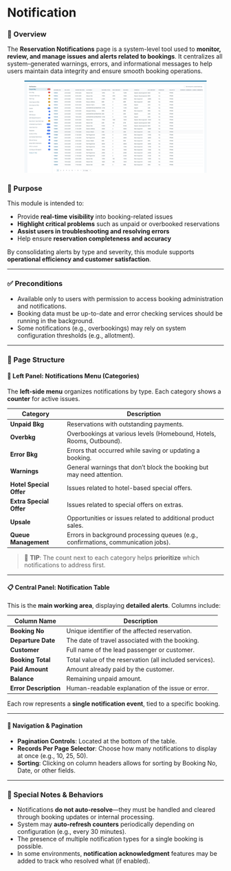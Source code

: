 # Notification

### 🧭 Overview

The **Reservation Notifications** page is a system-level tool used to **monitor, review, and manage issues and alerts related to bookings**. It centralizes all system-generated warnings, errors, and informational messages to help users maintain data integrity and ensure smooth booking operations.

<figure><img src="../.gitbook/assets/image (1) (1) (1) (1) (1) (1) (1) (1) (1) (1) (1) (1) (1) (1) (1) (1) (1) (1) (1) (1) (1) (1) (1) (1) (1) (1) (1) (1) (1) (1) (1) (1) (1) (1) (1) (1) (1) (1) (1) (1) (1).png" alt=""><figcaption></figcaption></figure>

### 🎯 Purpose

This module is intended to:

* Provide **real-time visibility** into booking-related issues
* **Highlight critical problems** such as unpaid or overbooked reservations
* **Assist users in troubleshooting and resolving errors**
* Help ensure **reservation completeness and accuracy**

By consolidating alerts by type and severity, this module supports **operational efficiency and customer satisfaction**.

***

### ✅ Preconditions

* Available only to users with permission to access booking administration and notifications.
* Booking data must be up-to-date and error checking services should be running in the background.
* Some notifications (e.g., overbookings) may rely on system configuration thresholds (e.g., allotment).

***

### 🧭 Page Structure

#### 🔹 Left Panel: Notifications Menu (Categories)

The **left-side menu** organizes notifications by type. Each category shows a **counter** for active issues.

| Category                | Description                                                                       |
| ----------------------- | --------------------------------------------------------------------------------- |
| **Unpaid Bkg**          | Reservations with outstanding payments.                                           |
| **Overbkg**             | Overbookings at various levels (Homebound, Hotels, Rooms, Outbound).              |
| **Error Bkg**           | Errors that occurred while saving or updating a booking.                          |
| **Warnings**            | General warnings that don’t block the booking but may need attention.             |
| **Hotel Special Offer** | Issues related to hotel-based special offers.                                     |
| **Extra Special Offer** | Issues related to special offers on extras.                                       |
| **Upsale**              | Opportunities or issues related to additional product sales.                      |
| **Queue Management**    | Errors in background processing queues (e.g., confirmations, communication jobs). |

> 🔔 **TIP**: The count next to each category helps **prioritize** which notifications to address first.

***

#### 📋 Central Panel: Notification Table

This is the **main working area**, displaying **detailed alerts**. Columns include:

| Column Name           | Description                                             |
| --------------------- | ------------------------------------------------------- |
| **Booking No**        | Unique identifier of the affected reservation.          |
| **Departure Date**    | The date of travel associated with the booking.         |
| **Customer**          | Full name of the lead passenger or customer.            |
| **Booking Total**     | Total value of the reservation (all included services). |
| **Paid Amount**       | Amount already paid by the customer.                    |
| **Balance**           | Remaining unpaid amount.                                |
| **Error Description** | Human-readable explanation of the issue or error.       |

Each row represents a **single notification event**, tied to a specific booking.

***

#### 🔄 Navigation & Pagination

* **Pagination Controls**: Located at the bottom of the table.
* **Records Per Page Selector**: Choose how many notifications to display at once (e.g., 10, 25, 50).
* **Sorting**: Clicking on column headers allows for sorting by Booking No, Date, or other fields.

***

### 🚩 Special Notes & Behaviors

* Notifications **do not auto-resolve**—they must be handled and cleared through booking updates or internal processing.
* System may **auto-refresh counters** periodically depending on configuration (e.g., every 30 minutes).
* The presence of multiple notification types for a single booking is possible.
* In some environments, **notification acknowledgment** features may be added to track who resolved what (if enabled).

